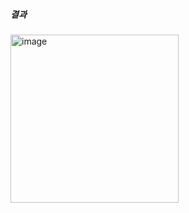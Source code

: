 ##### 결과
<img width="269" alt="image" src="https://github.com/user-attachments/assets/53d5706c-4a3b-4f6b-a3f9-6ec530366831">
